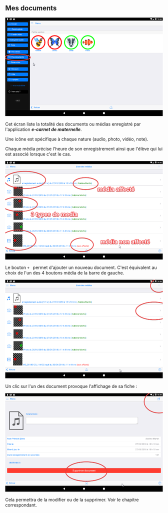 ## Mes documents

![Bouton Mes documents](screenshots/2018-01-27-18-44-43.png)

Cet écran liste la totalité des documents ou médias enregistré par l'application ***e-carnet de maternelle***.

Une icône est spécifique à chaque nature (audio, photo, vidéo, note).

Chaque média précise l'heure de son enregistrement ainsi que l'élève qui lui est associé lorsque c'est le cas.

![Les différents types de documents](screenshots/2018-01-27-18-54-15.png)

Le bouton `+ ` permet d'ajouter un nouveau document.
C'est équivalent au choix de l'un des 4 boutons média de la barre de gauche.

![Ajouter ou modifier un document](screenshots/2018-01-27-18-57-52.png)

Un clic sur l'un des document provoque l'affichage de sa fiche : 

![Editer ou supprimer un document](screenshots/2018-01-27-18-59-32.png)

Cela permettra de la modifier ou de la supprimer.
Voir le chapitre correspondant.


